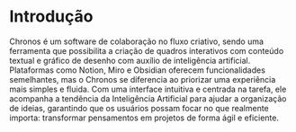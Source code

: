 # Introdução

Chronos é um software de colaboração no fluxo criativo, sendo uma ferramenta que possibilita a criação de quadros interativos com conteúdo textual e gráfico de desenho com auxílio de inteligência artificial. Plataformas como Notion, Miro e Obsidian oferecem funcionalidades semelhantes, mas o Chronos se diferencia ao priorizar uma experiência mais simples e fluida. Com uma interface intuitiva e centrada na tarefa, ele acompanha a tendência da Inteligência Artificial para ajudar a organização de ideias, garantindo que os usuários possam focar no que realmente importa: transformar pensamentos em projetos de forma ágil e eficiente.